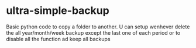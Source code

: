 # ultra-simple-backup
Basic python code to copy a folder to another.
U can setup wenhever delete the all year/month/week backup except the last one of each period or to disable all the function ad keep all backups
